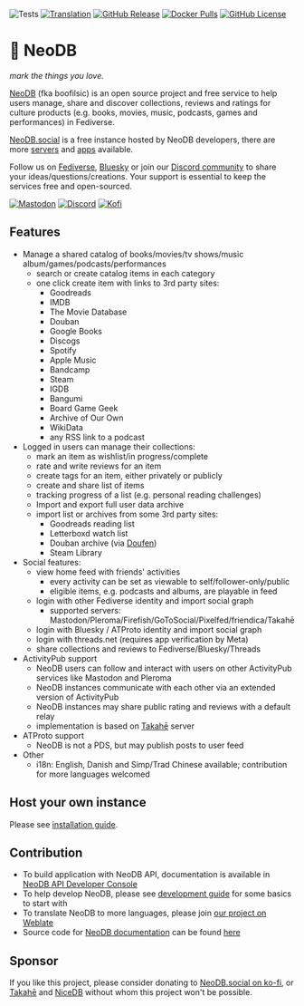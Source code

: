 ![Tests](https://img.shields.io/github/actions/workflow/status/neodb-social/neodb/tests.yml?style=for-the-badge&color=56AA54&label=tests)
[![Translation](https://img.shields.io/weblate/progress/neodb?style=for-the-badge)](https://hosted.weblate.org/projects/neodb/neodb/)
[![GitHub Release](https://img.shields.io/github/v/release/neodb-social/neodb?style=for-the-badge&color=3791E0&logoColor=fff)](https://github.com/neodb-social/neodb/releases)
[![Docker Pulls](https://img.shields.io/docker/pulls/neodb/neodb?label=docker&color=3791E0&style=for-the-badge)](https://hub.docker.com/r/neodb/neodb)
[![GitHub License](https://img.shields.io/github/license/neodb-social/neodb?color=E69A48&style=for-the-badge)](https://github.com/neodb-social/neodb/blob/main/LICENSE)


# 🧩 NeoDB
_mark the things you love._

[NeoDB](https://neodb.net) (fka boofilsic) is an open source project and free service to help users manage, share and discover collections, reviews and ratings for culture products (e.g. books, movies, music, podcasts, games and performances) in Fediverse.

[NeoDB.social](https://neodb.social) is a free instance hosted by NeoDB developers, there are more [servers](https://neodb.net/servers/) and [apps](https://neodb.net/apps/) available.

Follow us on [Fediverse](https://mastodon.online/@neodb), [Bluesky](https://bsky.app/profile/neodb.net) or join our [Discord community](https://discord.gg/QBHkrV8bxK) to share your ideas/questions/creations. Your support is essential to keep the services free and open-sourced.

[![Mastodon](https://img.shields.io/mastodon/follow/106919732872456302?style=for-the-badge&logo=mastodon&logoColor=fff&label=%40neodb%40mastodon.social&color=6D75D2)](https://mastodon.social/@neodb)
[![Discord](https://img.shields.io/discord/1041738638364528710?label=Discord&logo=discord&logoColor=fff&color=6D75D2&style=for-the-badge)](https://discord.gg/QBHkrV8bxK)
[![Kofi](https://img.shields.io/badge/Ko--Fi-Donate-orange?label=Support%20NeoDB%20on%20Ko-fi&style=for-the-badge&color=ff5f5f&logo=ko-fi)](https://ko-fi.com/neodb)


## Features
- Manage a shared catalog of books/movies/tv shows/music album/games/podcasts/performances
  + search or create catalog items in each category
  + one click create item with links to 3rd party sites:
    * Goodreads
    * IMDB
    * The Movie Database
    * Douban
    * Google Books
    * Discogs
    * Spotify
    * Apple Music
    * Bandcamp
    * Steam
    * IGDB
    * Bangumi
    * Board Game Geek
    * Archive of Our Own
    * WikiData
    * any RSS link to a podcast
- Logged in users can manage their collections:
  + mark an item as wishlist/in progress/complete
  + rate and write reviews for an item
  + create tags for an item, either privately or publicly
  + create and share list of items
  + tracking progress of a list (e.g. personal reading challenges)
  + Import and export full user data archive
  + import list or archives from some 3rd party sites:
    * Goodreads reading list
    * Letterboxd watch list
    * Douban archive (via [Doufen](https://doufen.org/))
    * Steam Library
- Social features:
  + view home feed with friends' activities
    * every activity can be set as viewable to self/follower-only/public
    * eligible items, e.g. podcasts and albums, are playable in feed
  + login with other Fediverse identity and import social graph
    * supported servers: Mastodon/Pleroma/Firefish/GoToSocial/Pixelfed/friendica/Takahē
  + login with Bluesky / ATProto identity and import social graph
  + login with threads.net (requires app verification by Meta)
  + share collections and reviews to Fediverse/Bluesky/Threads
- ActivityPub support
  + NeoDB users can follow and interact with users on other ActivityPub services like Mastodon and Pleroma
  + NeoDB instances communicate with each other via an extended version of ActivityPub
  + NeoDB instances may share public rating and reviews with a default relay
  + implementation is based on [Takahē](https://jointakahe.org/) server
- ATProto support
  + NeoDB is not a PDS, but may publish posts to user feed
- Other
  + i18n: English, Danish and Simp/Trad Chinese available; contribution for more languages welcomed


## Host your own instance
Please see [installation guide](https://neodb.net/install/).


## Contribution
 - To build application with NeoDB API, documentation is available in [NeoDB API Developer Console](https://neodb.social/developer/)
 - To help develop NeoDB, please see [development guide](https://neodb.net/development/) for some basics to start with
 - To translate NeoDB to more languages, please join [our project on Weblate](https://hosted.weblate.org/projects/neodb/neodb/)
 - Source code for [NeoDB documentation](https://neodb.net) can be found [here](https://github.com/neodb-social/neodb-doc)


## Sponsor
If you like this project, please consider donating to [NeoDB.social on ko-fi](https://ko-fi.com/neodb), or [Takahē](https://www.patreon.com/takahe) and [NiceDB](https://patreon.com/tertius) without whom this project won't be possible.
